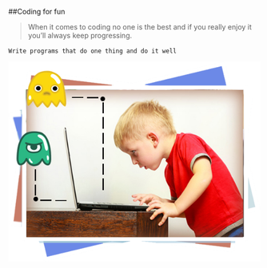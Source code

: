 ##Coding for fun

>When it comes to coding no one is the best and if you really enjoy it you’ll always keep progressing.

```
Write programs that do one thing and do it well
```

![coding](./coding.png)

